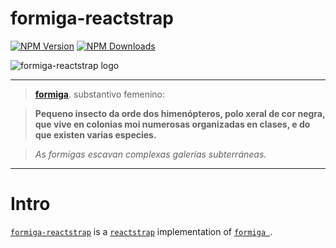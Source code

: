 # formiga-reactstrap
[![NPM Version](https://badge.fury.io/js/formiga-reactstrap.svg)](https://www.npmjs.com/package/formiga-reactstrap)
[![NPM Downloads](https://img.shields.io/npm/dm/formiga-reactstrap.svg?style=flat)](https://www.npmjs.com/package/formiga-reactstrap)


![formiga-reactstrap logo](https://www.afialapihttps://www.afialapis.com/os/formiga-reactstrap/logo.png)


---

> **[formiga](https://academia.gal/dicionario/-/termo/formiga)**. substantivo femenino:

> **Pequeno insecto da orde dos himenópteros, polo xeral de cor negra, que vive en colonias moi numerosas organizadas en clases, e do que existen varias especies.**

> _As formigas escavan complexas galerías subterráneas._


---

# Intro

[`formiga-reactstrap`](https://www.afialapis.com/os/formiga-reactstrap/) is a [`reactstrap`](https://reactstrap.github.io) implementation of [`formiga `](https://www.afialapis.com/os/formiga/).

